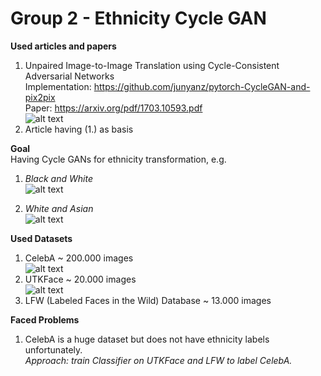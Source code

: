 # Group 2 - Ethnicity Cycle GAN

**Used articles and papers**
1. Unpaired Image-to-Image Translation using Cycle-Consistent Adversarial Networks  
Implementation: https://github.com/junyanz/pytorch-CycleGAN-and-pix2pix  
Paper: https://arxiv.org/pdf/1703.10593.pdf  
![alt text](https://cdn-images-1.medium.com/max/800/1*nKe_kwZoefrELGHh06sbuw.jpeg)
2. Article having (1.) as basis


**Goal**  
Having Cycle GANs for ethnicity transformation, e.g.  
1. *Black and White*  
![alt text](https://cdn-images-1.medium.com/max/800/1*yFZY_gIOXP5Squmq0TBItA.png)  
 
1. *White and Asian*  
![alt text](https://cdn-images-1.medium.com/max/800/1*3ihWND1xfqTNP_uEgZviYw.png)


**Used Datasets**  
1. CelebA ~ 200.000 images  
![alt text](http://mmlab.ie.cuhk.edu.hk/projects/celeba/intro.png)  
2. UTKFace ~ 20.000 images  
![alt text](http://aicip.eecs.utk.edu/mediawiki/images/thumb/e/ef/LogoFaceWall2.jpg/700px-LogoFaceWall2.jpg) 
3. LFW (Labeled Faces in the Wild) Database  ~ 13.000 images

**Faced Problems**  
1. CelebA is a huge dataset but does not have ethnicity labels unfortunately.  
*Approach: train Classifier on UTKFace and LFW to label CelebA.*  